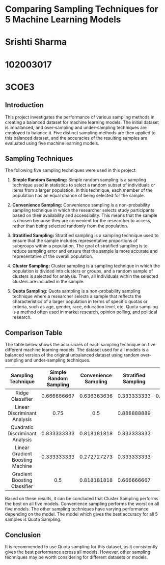 # Comparing Sampling Techniques for 5 Machine Learning Models
# Srishti Sharma
# 102003017
# 3COE3

## Introduction

This project investigates the performance of various sampling methods in creating a balanced dataset for machine learning models. The initial dataset is imbalanced, and over-sampling and under-sampling techniques are employed to balance it. Five distinct sampling methods are then applied to this balanced dataset, and the accuracies of the resulting samples are evaluated using five machine learning models.

## Sampling Techniques

The following five sampling techniques were used in this project:

1. **Simple Random Sampling:** Simple random sampling is a sampling technique used in statistics to select a random subset of individuals or items from a larger population. In this technique, each member of the population has an equal chance of being selected for the sample.

2. **Convenience Sampling:** Convenience sampling is a non-probability sampling technique in which the researcher selects study participants based on their availability and accessibility. This means that the sample is chosen because they are convenient for the researcher to access, rather than being selected randomly from the population.

3. **Stratified Sampling:** Stratified sampling is a sampling technique used to ensure that the sample includes representative proportions of subgroups within a population. The goal of stratified sampling is to reduce sampling error and ensure that the sample is more accurate and representative of the overall population.

4. **Cluster Sampling:** Cluster sampling is a sampling technique in which the population is divided into clusters or groups, and a random sample of clusters is selected for analysis. Then, all individuals within the selected clusters are included in the sample.

5. **Quota Sampling:** Quota sampling is a non-probability sampling technique where a researcher selects a sample that reflects the characteristics of a larger population in terms of specific quotas or criteria, such as age, gender, race, education level, etc. Quota sampling is a method often used in market research, opinion polling, and political research.

## Comparison Table

The table below shows the accuracies of each sampling technique on five different machine learning models. The dataset used for all models is a balanced version of the original unbalanced dataset using random over-sampling and under-sampling techniques.

| Sampling Technique | Simple Random Sampling | Convenience Sampling| Stratified Sampling| Cluster Sampling | Quota Sampling |
|:---------------:|:---------------:|:---------------:|:---------------:|:---------------:|:---------------:|
| Ridge Classifier | 0.666666667 | 0.636363636 | 0.333333333 | 0.6666666666666666 | 0.9464935064935 |
| Linear Discriminant Analysis | 0.75 | 0.5 |	0.888888889 |	0.5 |	0.935064935 |
| Quadratic Discriminant Analysis | 0.833333333 |	0.818181818 |	0.333333333 |	**1.0** |	0.964935065 |
| Linear Gradient Boosting Machine | 0.333333333 |	0.272727273 |	0.333333333 |	0.333333333 |	0.933425451 |
| Gradient Boosting Classifier | 0.5 |	0.818181818 |	0.666666667 |	0.666666667 |	0.978949351 |

Based on these results, it can be concluded that Cluster Sampling performs the best on all five models. Convenience sampling
 performs the worst on all five models. The other sampling techniques have varying performance depending on the model. The model which gives the best accuracy for all 5 samples is Quota Sampling.

## Conclusion

It is recommended to use Quota sampling for this dataset, as it consistently gives the best performance across all models. However, other sampling techniques may be worth considering for different datasets or models.
 

